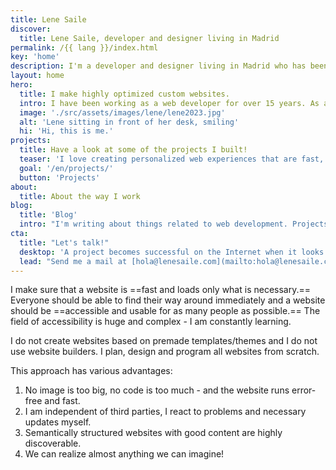```yaml
---
title: Lene Saile
discover:
  title: Lene Saile, developer and designer living in Madrid
permalink: /{{ lang }}/index.html
key: 'home'
description: I'm a developer and designer living in Madrid who has been building for the web professionally since 2008. I make highly optimized custom websites.
layout: home
hero:
  title: I make highly optimized custom websites.
  intro: I have been working as a web developer for over 15 years. As a freelancer and on behalf of agencies I have designed and developed countless personalized websites for small and medium-sized enterprises, freelancers, individuals, associations and foundations. I mainly work with the Jamstack architecture and technologies of the web platform.
  image: './src/assets/images/lene/lene2023.jpg'
  alt: 'Lene sitting in front of her desk, smiling'
  hi: 'Hi, this is me.'
projects:
  title: Have a look at some of the projects I built!
  teaser: 'I love creating personalized web experiences that are fast, secure, accessible, environmentally friendly and privacy compliant. '
  goal: '/en/projects/'
  button: 'Projects'
about:
  title: About the way I work
blog:
  title: 'Blog'
  intro: "I'm writing about things related to web development. Projects, approaches and observations, things I have learned or consider important."
cta:
  title: "Let's talk!"
  desktop: 'A project becomes successful on the Internet when it looks good, feels good and works with clean, secure technology. Since 2008 I create compelling web experiences with attention to detail.'
  lead: "Send me a mail at [hola@lenesaile.com](mailto:hola@lenesaile.com) and tell me about your project, opportunities or whatever you have in mind! I'm always up for a chat."
---
```


I make sure that a website is ==fast and loads only what is necessary.== Everyone should be able to find their way around immediately and a website should be ==accessible and usable for as many people as possible.== The field of accessibility is huge and complex - I am constantly learning.

I do not create websites based on premade templates/themes and I do not use website builders. I plan, design and program all websites from scratch.

This approach has various advantages:

1. No image is too big, no code is too much - and the website runs error-free and fast.
2. I am independent of third parties, I react to problems and necessary updates myself.
3. Semantically structured websites with good content are highly discoverable.
4. We can realize almost anything we can imagine!
